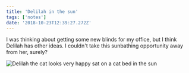 ```yaml
---
title: 'Delilah in the sun'
tags: ['notes']
date: '2018-10-23T12:39:27.272Z'
---
```


I was thinking about getting some new blinds for my office, but I think Delilah has other ideas. I couldn't take this sunbathing opportunity away from her, surely? 

![Delilah the cat looks very happy sat on a cat bed in the sun](https://hankchizljaw.imgix.net/delilah-in-the-sun.jpg?auto=format&q=60)
